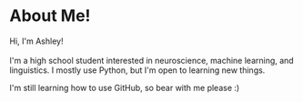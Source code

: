 # About Me! <br>  
Hi, I'm Ashley!<br>  
I'm a high school student interested in neuroscience, machine learning, and linguistics. I mostly use Python, but I'm open to learning new things. <br>  

I'm still learning how to use GitHub, so bear with me please :)

<!---
ashleymalkin/ashleymalkin is a ✨ special ✨ repository because its `README.md` (this file) appears on your GitHub profile.
You can click the Preview link to take a look at your changes.
--->
